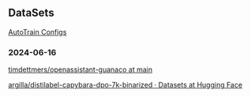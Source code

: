 ## DataSets

[AutoTrain Configs](https://huggingface.co/docs/autotrain/config)

### 2024-06-16

[timdettmers/openassistant-guanaco at main](https://huggingface.co/datasets/timdettmers/openassistant-guanaco/tree/main)

[argilla/distilabel-capybara-dpo-7k-binarized · Datasets at Hugging Face](https://huggingface.co/datasets/argilla/distilabel-capybara-dpo-7k-binarized)